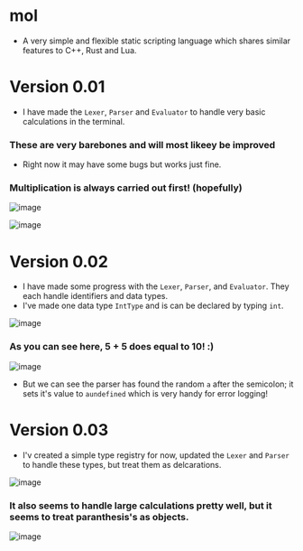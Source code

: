 # mol

* A very simple and flexible static scripting language which shares similar features to C++, Rust and Lua.

# Version 0.01

* I have made the `Lexer`, `Parser` and `Evaluator` to handle very basic calculations in the terminal.
### These are very barebones and will most likeey be improved
* Right now it may have some bugs but works just fine.

### Multiplication is always carried out first! (hopefully)

![image](https://github.com/petxmr/mol/assets/111649405/02ed6bdf-5a74-4186-8384-74634e716798)

![image](https://github.com/petxmr/mol/assets/111649405/b3d16e88-07a6-4c64-a250-61a3f630f064)

# Version 0.02

* I have made some progress with the `Lexer`, `Parser`, and `Evaluator`. They each handle identifiers and data types.
* I've made one data type `IntType` and is can be declared by typing `int`.

![image](https://github.com/petxmr/mol/assets/111649405/b168da1f-baf8-45f8-9f6c-f795a8cba49c)

### As you can see here, 5 + 5 does equal to 10! :)

![image](https://github.com/petxmr/mol/assets/111649405/b333523d-a603-406d-8585-6ef5cb289418)

* But we can see the parser has found the random `a` after the semicolon; it sets it's value to `aundefined` which is very handy for error logging!

# Version 0.03

* I'v created a simple type registry for now, updated the `Lexer` and `Parser` to handle these types, but treat them as delcarations.

![image](https://github.com/petxmr/mua/assets/111649405/52902967-124a-48e4-8e68-6c7fc98f1671)

### It also seems to handle large calculations pretty well, but it seems to treat paranthesis's as objects.

![image](https://github.com/petxmr/mua/assets/111649405/31ef10c0-afb6-4c9d-9466-82d33ed90e4f)

